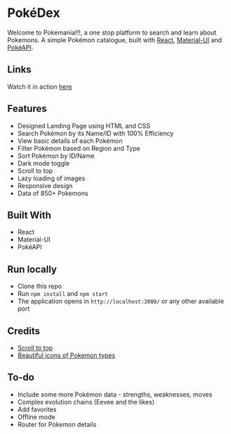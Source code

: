 # PokéDex
 Welcome to Pokemania!!!, a one stop platform to search and learn about Pokemons.
 A simple Pokémon catalogue, built with [React](https://reactjs.org/), [Material-UI](https://material-ui.com/) and [PokéAPI](https://pokeapi.co/).

## Links

 Watch it in action [here](https://welcometopokemania.netlify.app/)

## Features
- Designed Landing Page using HTML and CSS
- Search Pokémon by its Name/ID with 100% Efficiency
- View basic details of each Pokémon
- Filter Pokémon based on Region and Type
- Sort Pokémon by ID/Name
- Dark mode toggle
- Scroll to top
- Lazy loading of images
- Responsive design
- Data of 850+ Pokemons
## Built With

- React
- Material-UI
- PokéAPI

## Run locally

- Clone this repo
- Run `npm install` and `npm start`
- The application opens in `http://localhost:3000/` or any other available port


## Credits

- [Scroll to top](https://juliapottinger.com/react-gatsby-scroll-to-top/)
- [Beautiful icons of Pokemon types](https://github.com/duiker101/pokemon-type-svg-icons)

## To-do
- Include some more Pokémon data - strengths, weaknesses, moves
- Complex evolution chains (Eevee and the likes)
- Add favorites
- Offline mode
- Router for Pokemon details

